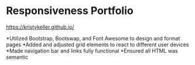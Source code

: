 # Responsiveness Portfolio
https://kristykeller.github.io/

*Utilized  Bootstrap, Bootswap, and Font Awesome to design and format pages
*Added and adjusted grid elements to react to different user devices 
*Made navigation bar and links fully functional 
*Ensured all HTML was semantic 
